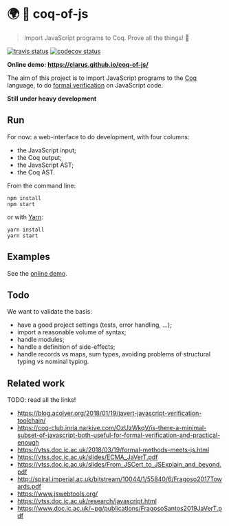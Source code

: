 # 🌍 🐓 coq-of-js
> Import JavaScript programs to Coq. Prove all the things! 🐓

[![travis status](https://img.shields.io/travis/com/clarus/coq-of-js/master.svg?label=travis-ci&style=flat-square)](https://travis-ci.org/clarus/coq-of-js)
[![codecov status](https://img.shields.io/codecov/c/github/clarus/coq-of-js.svg?style=flat-square)](https://codecov.io/gh/clarus/coq-of-js)

**Online demo: https://clarus.github.io/coq-of-js/**

The aim of this project is to import JavaScript programs to the [Coq](https://coq.inria.fr/) language, to do [formal verification](https://en.wikipedia.org/wiki/Formal_verification) on JavaScript code.

**Still under heavy development**

## Run
For now: a web-interface to do development, with four columns:
* the JavaScript input;
* the Coq output;
* the JavaScript AST;
* the Coq AST.

From the command line:
```
npm install
npm start
```
or with [Yarn](https://yarnpkg.com/lang/en/):
```
yarn install
yarn start
```

## Examples
See the [online demo](https://clarus.github.io/coq-of-js/).

## Todo
We want to validate the basis:
* have a good project settings (tests, error handling, ...);
* import a reasonable volume of syntax;
* handle modules;
* handle a definition of side-effects;
* handle records vs maps, sum types, avoiding problems of structural typing vs nominal typing.

## Related work
TODO: read all the links!
* https://blog.acolyer.org/2018/01/19/javert-javascript-verification-toolchain/
* https://coq-club.inria.narkive.com/OzUzWkqV/is-there-a-minimal-subset-of-javascript-both-useful-for-formal-verification-and-practical-enough
* https://vtss.doc.ic.ac.uk/2018/03/19/formal-methods-meets-js.html
* https://vtss.doc.ic.ac.uk/slides/ECMA_JaVerT.pdf
* https://vtss.doc.ic.ac.uk/slides/From_JSCert_to_JSExplain_and_beyond.pdf
* http://spiral.imperial.ac.uk/bitstream/10044/1/55840/6/Fragoso2017Towards.pdf
* https://www.jswebtools.org/
* https://vtss.doc.ic.ac.uk/research/javascript.html
* https://www.doc.ic.ac.uk/~pg/publications/FragosoSantos2019JaVerT.pdf
